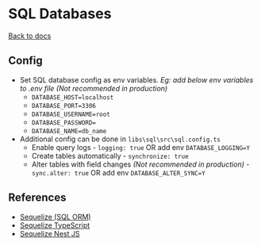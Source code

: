 
# SQL Databases

[Back to docs](./index.md)


## Config

- Set SQL database config as env variables. *Eg: add below env variables to .env file (Not recommended in production)*
  - ``` DATABASE_HOST=localhost ```
  - ``` DATABASE_PORT=3306 ``` 
  - ``` DATABASE_USERNAME=root ``` 
  - ``` DATABASE_PASSWORD= ``` 
  - ``` DATABASE_NAME=db_name ``` 
- Additional config can be done in ``` libs\sql\src\sql.config.ts ```
  - Enable query logs -  ``` logging: true ``` OR add env ``` DATABASE_LOGGING=Y ```
  - Create tables automatically -  ``` synchronize: true ``` 
  - Alter tables with field changes *(Not recommended in production)* -  ``` sync.alter: true ``` OR add env ``` DATABASE_ALTER_SYNC=Y ```  

## References
- <a target="_blank" href="https://sequelize.org/master/">Sequelize (SQL ORM)</a>
- <a target="_blank" href="https://github.com/RobinBuschmann/sequelize-typescript">Sequelize TypeScript</a>
- <a target="_blank" href="https://docs.nestjs.com/techniques/database#sequelize-integration">Sequelize Nest JS</a>